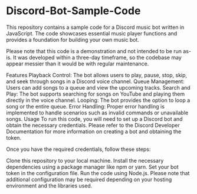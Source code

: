# Discord-Bot-Sample-Code
This repository contains a sample code for a Discord music bot written in JavaScript. The code showcases essential music player functions and provides a foundation for building your own music bot.

Please note that this code is a demonstration and not intended to be run as-is. It was developed within a three-day timeframe, so the codebase may appear messier than it would be with regular maintenance.

Features
Playback Control: The bot allows users to play, pause, stop, skip, and seek through songs in a Discord voice channel.
Queue Management: Users can add songs to a queue and view the upcoming tracks.
Search and Play: The bot supports searching for songs on YouTube and playing them directly in the voice channel.
Looping: The bot provides the option to loop a song or the entire queue.
Error Handling: Proper error handling is implemented to handle scenarios such as invalid commands or unavailable songs.
Usage
To run this code, you will need to set up a Discord bot and obtain the necessary credentials. Please refer to the Discord Developer Documentation for more information on creating a bot and obtaining the token.

Once you have the required credentials, follow these steps:

Clone this repository to your local machine.
Install the necessary dependencies using a package manager like npm or yarn.
Set your bot token in the configuration file.
Run the code using Node.js.
Please note that additional configuration may be required depending on your hosting environment and the libraries used.

